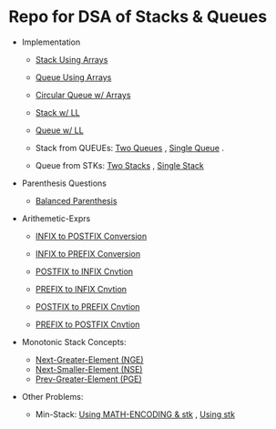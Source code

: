 # Repo for DSA of Stacks & Queues

* Implementation
    - [Stack Using Arrays](./01_Implementation/01_1-Array-STK.cpp)
    - [Queue Using Arrays](./01_Implementation/01_2-Array-QUE.cpp)
    - [Circular Queue w/ Arrays](./01_Implementation/01_3-Array-CIR-QUE.cpp)

    - [Stack w/ LL](./01_Implementation/01_4-LL-STK.cpp)
    - [Queue w/ LL](./01_Implementation/01_5-LL-QUE.cpp)

    - Stack from QUEUEs: [Two Queues](./01_Implementation/01_6-Stack-From-QUE_2queues.cpp) , [Single Queue](./01_Implementation/01_6-Stack-From-QUE_1queue.cpp) .
    - Queue from STKs: [Two Stacks](./01_Implementation/01_7a-Queue-From-STK_2stk.cpp) , [Single Stack](./01_Implementation/01_7b-Queue-From-STK_1stk.cpp)

* Parenthesis Questions
    - [Balanced Parenthesis](./02_Parenthesis-Questions/02_1-Balanced-Parenthesis.cpp)

* Arithemetic-Exprs
    - [INFIX to POSTFIX Conversion](./03_Arithemetic-Expressions/03_1-In-TO-Postfix.cpp)
    - [INFIX to PREFIX Conversion](./03_Arithemetic-Expressions/03_2-In-TO-Prefix.cpp)

    - [POSTFIX to INFIX Cnvtion](./03_Arithemetic-Expressions/03_3-Post-TO-INFIX.cpp)
    - [PREFIX to INFIX Cnvtion](./03_Arithemetic-Expressions/03_4-Pre-TO-INFIX.cpp)
    
    - [POSTFIX to PREFIX Cnvtion](./03_Arithemetic-Expressions/03_5-Post-TO-PREFIX.cpp)
    - [PREFIX to POSTFIX Cnvtion](./03_Arithemetic-Expressions/03_6-Pre-TO-POSTFIX.cpp)

* Monotonic Stack Concepts:
    - [Next-Greater-Element (NGE) ](./04_Monotonic-Stack/04_1-NGE.cpp)
    - [Next-Smaller-Element (NSE) ](./04_Monotonic-Stack/04_2-NSE.cpp)
    - [Prev-Greater-Element (PGE) ](./04_Monotonic-Stack/04_3-PGE.cpp)

* Other Problems:
    - Min-Stack: [Using MATH-ENCODING & stk<int>](./77_OthProbs/OthProbs_1a-Min-Stack_OPTI.cpp) , [Using stk<pii>](./77_OthProbs/OthProbs_1b-Min-Stack_PII.cpp)